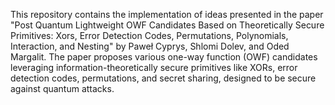 This repository contains the implementation of ideas presented in the paper "Post Quantum Lightweight OWF Candidates Based on Theoretically Secure Primitives: Xors, Error Detection Codes, Permutations, Polynomials, Interaction, and Nesting" by Paweł Cyprys, Shlomi Dolev, and Oded Margalit. The paper proposes various one-way function (OWF) candidates leveraging information-theoretically secure primitives like XORs, error detection codes, permutations, and secret sharing, designed to be secure against quantum attacks.
